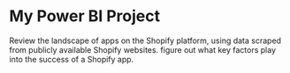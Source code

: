    # My Power BI Project

 Review the landscape of apps on the Shopify platform, using data scraped from publicly available Shopify websites.  figure out what key factors play into the success of a Shopify app.

